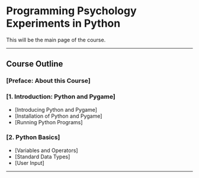 # Programming Psychology Experiments in Python

This will be the main page of the course.

---
## Course Outline

### [Preface: About this Course]

### [1. Introduction: Python and Pygame]
- [Introducing Python and Pygame]
- [Installation of Python and Pygame]
- [Running Python Programs]

### [2. Python Basics]
- [Variables and Operators]
- [Standard Data Types]
- [User Input]

---
